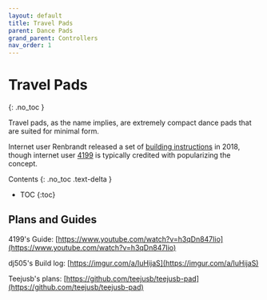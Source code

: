 ```yaml
---
layout: default
title: Travel Pads
parent: Dance Pads
grand_parent: Controllers
nav_order: 1
---
```


# Travel Pads
{: .no_toc }

Travel pads, as the name implies, are extremely compact dance pads that are suited for minimal form.

Internet user Renbrandt released a set of [building instructions](https://docs.google.com/document/d/1Ho82WgAU57NnZQTG75v4WbRqosCPmwy7r1IAPUC4vxU/) in 2018, though internet user [4199](https://www.youtube.com/channel/UCWBNguGJRPWCCugdFKBo-Vg) is typically credited with popularizing the concept.

Contents
{: .no_toc .text-delta }

- TOC
{:toc}

## Plans and Guides

4199's Guide: [https://www.youtube.com/watch?v=h3qDn847Iio](https://www.youtube.com/watch?v=h3qDn847Iio)

dj505's Build log: [https://imgur.com/a/IuHijaS](https://imgur.com/a/IuHijaS)

Teejusb's plans: [https://github.com/teejusb/teejusb-pad](https://github.com/teejusb/teejusb-pad)